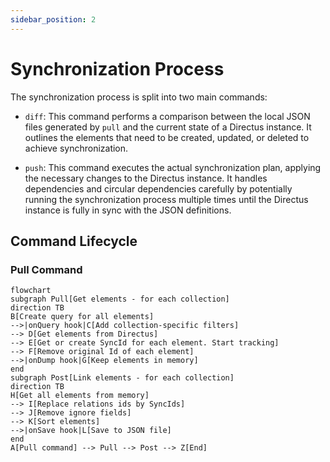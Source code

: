 ```yaml
---
sidebar_position: 2
---
```


# Synchronization Process

The synchronization process is split into two main commands:

- `diff`: This command performs a comparison between the local JSON files generated by `pull` and the current state of a Directus instance. It outlines the elements that need to be created, updated, or deleted to achieve synchronization.

- `push`: This command executes the actual synchronization plan, applying the necessary changes to the Directus instance. It handles dependencies and circular dependencies carefully by potentially running the synchronization process multiple times until the Directus instance is fully in sync with the JSON definitions.

## Command Lifecycle

### Pull Command


```mermaid
flowchart
subgraph Pull[Get elements - for each collection]
direction TB
B[Create query for all elements]
-->|onQuery hook|C[Add collection-specific filters]
--> D[Get elements from Directus]
--> E[Get or create SyncId for each element. Start tracking]
--> F[Remove original Id of each element]
-->|onDump hook|G[Keep elements in memory]
end
subgraph Post[Link elements - for each collection]
direction TB
H[Get all elements from memory]
--> I[Replace relations ids by SyncIds]
--> J[Remove ignore fields]
--> K[Sort elements]
-->|onSave hook|L[Save to JSON file]
end
A[Pull command] --> Pull --> Post --> Z[End]
```
